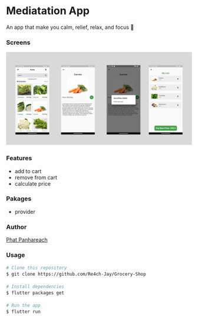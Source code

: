 # Mediatation App

An app that make you calm, relief, relax, and focus 🧘

### Screens

<img src="images/Banner.png" />

### Features

- add to cart
- remove from cart
- calculate price

### Pakages

- provider

### Author

[Phat Panhareach](https://github.com/Re4ch-Jay/)


### Usage

```bash
# Clone this repository
$ git clone https://github.com/Re4ch-Jay/Grocery-Shop

# Install dependencies
$ flutter packages get

# Run the app
$ flutter run
```
